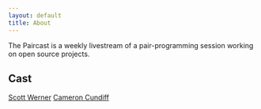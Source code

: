 ```yaml
---
layout: default
title: About
---
```


The Paircast is a weekly livestream of a pair-programming session working on
open source projects.

## Cast

[Scott Werner](https://www.scottwernerd.com)
[Cameron Cundiff](https://www.ckundo.com/)
